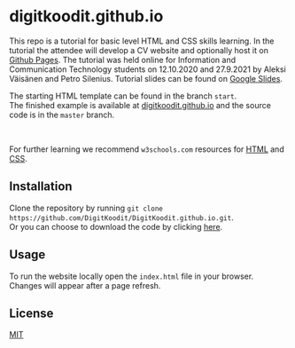 # digitkoodit.github.io

This repo is a tutorial for basic level HTML and CSS skills learning. In the tutorial the attendee will develop a CV website and optionally host it on [Github Pages](https://pages.github.com). The tutorial was held online for Information and Communication Technology students on 12.10.2020 and 27.9.2021 by Aleksi Väisänen and Petro Silenius. Tutorial slides can be found on [Google Slides](https://docs.google.com/presentation/d/1jj4Nxk8UkC14AJxQmUzaiZCxUwqMc5Pki20XX1_EH7Y/edit?usp=sharing).

The starting HTML template can be found in the branch `start`.  
The finished example is available at [digitkoodit.github.io](https://digitkoodit.github.io/) and the source code is in the `master` branch.

<br/>

For further learning we recommend `w3schools.com` resources for [HTML](https://www.w3schools.com/html) and [CSS](https://www.w3schools.com/css).

## Installation

Clone the repository by running `git clone https://github.com/DigitKoodit/DigitKoodit.github.io.git`.  
Or you can choose to download the code by clicking [here](https://github.com/DigitKoodit/DigitKoodit.github.io/archive/master.zip).

## Usage

To run the website locally open the `index.html` file in your browser.  
Changes will appear after a page refresh.

## License
[MIT](https://choosealicense.com/licenses/mit/)
